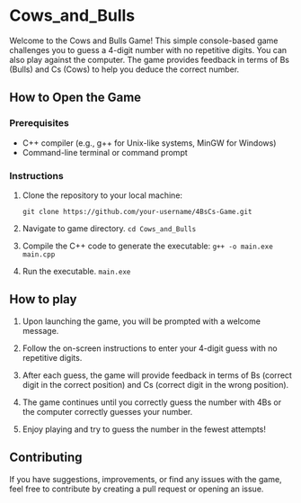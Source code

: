 # Cows_and_Bulls

Welcome to the Cows and Bulls Game! This simple console-based game challenges you to guess a 4-digit number with no repetitive digits. You can also play against the computer. The game provides feedback in terms of Bs (Bulls) and Cs (Cows) to help you deduce the correct number.

## How to Open the Game

### Prerequisites
- C++ compiler (e.g., g++ for Unix-like systems, MinGW for Windows)
- Command-line terminal or command prompt

### Instructions
1. Clone the repository to your local machine:

   ```git clone https://github.com/your-username/4BsCs-Game.git```

2. Navigate to game directory.
   ```cd Cows_and_Bulls```
3. Compile the C++ code to generate the executable:
    ```g++ -o main.exe main.cpp```
4. Run the executable.
    ```main.exe```  

## How to play
1. Upon launching the game, you will be prompted with a     welcome message.

2. Follow the on-screen instructions to enter your 4-digit guess with no repetitive digits.

3. After each guess, the game will provide feedback in terms of Bs (correct digit in the correct position) and Cs (correct digit in the wrong position).

4. The game continues until you correctly guess the number with 4Bs or the computer correctly guesses your number.

5. Enjoy playing and try to guess the number in the fewest attempts!    

## Contributing

If you have suggestions, improvements, or find any issues with the game, feel free to contribute by creating a pull request or opening an issue.